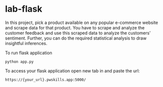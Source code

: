 # lab-flask

In this project, pick a product available on any popular e-commerce website and scrape data for that product. You have to scrape and analyze the customer feedback and use this scraped data to analyze the customers’ sentiment. Further, you can do the required statistical analysis to draw insightful inferences.


<!-- ![image](https://user-images.githubusercontent.com/115451707/196919992-edcfea8b-e3f6-4f35-9398-43be66b5622d.png) -->


To run flask application 

```
python app.py
```


To access your flask application open new tab in and paste the url:
```
https://{your_url}.pwskills.app:5000/
```

